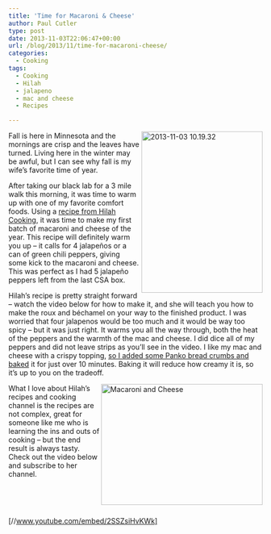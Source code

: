 ```yaml
---
title: 'Time for Macaroni & Cheese'
author: Paul Cutler
type: post
date: 2013-11-03T22:06:47+00:00
url: /blog/2013/11/time-for-macaroni-cheese/
categories:
  - Cooking
tags:
  - Cooking
  - Hilah
  - jalapeno
  - mac and cheese
  - Recipes

---
```

[<img alt="2013-11-03 10.19.32" src="https://i1.wp.com/farm8.staticflickr.com/7374/10650736766_c744d60129_n.jpg?resize=240%2C320" width="240" height="320" align="right" data-recalc-dims="1" />][1]

Fall is here in Minnesota and the mornings are crisp and the leaves have turned. Living here in the winter may be awful, but I can see why fall is my wife&#8217;s favorite time of year.

After taking our black lab for a 3 mile walk this morning, it was time to warm up with one of my favorite comfort foods. Using a [recipe from Hilah Cooking][2], it was time to make my first batch of macaroni and cheese of the year. This recipe will definitely warm you up &#8211; it calls for 4 jalapeños or a can of green chili peppers, giving some kick to the macaroni and cheese. This was perfect as I had 5 jalapeño peppers left from the last CSA box.

Hilah&#8217;s recipe is pretty straight forward &#8211; watch the video below for how to make it, and she will teach you how to make the roux and béchamel on your way to the finished product. I was worried that four jalapenos would be too much and it would be way too spicy &#8211; but it was just right. It warms you all the way through, both the heat of the peppers and the warmth of the mac and cheese. I did dice all of my peppers and did not leave strips as you&#8217;ll see in the video. I like my mac and cheese with a crispy topping, [so I added some Panko bread crumbs and baked][3] it for just over 10 minutes. Baking it will reduce how creamy it is, so it&#8217;s up to you on the tradeoff.

[<img alt="Macaroni and Cheese" src="https://i1.wp.com/farm4.staticflickr.com/3736/10656033513_2ce3f36f89_n.jpg?resize=320%2C240" width="320" height="240" align="right" data-recalc-dims="1" />][4]

What I love about Hilah&#8217;s recipes and cooking channel is the recipes are not complex, great for someone like me who is learning the ins and outs of cooking &#8211; but the end result is always tasty. Check out the video below and subscribe to her channel.

&nbsp;

&nbsp;

[//www.youtube.com/embed/2SSZsiHvKWk]

 [1]: http://www.flickr.com/photos/silwenae/10650736766/ "2013-11-03 10.19.32 by pcutler, on Flickr"
 [2]: http://hilahcooking.com/green-chili-macaroni-and-cheese/
 [3]: http://www.flickr.com/photos/silwenae/10655828646/in/photostream/
 [4]: http://www.flickr.com/photos/silwenae/10656033513/ "Macaroni and Cheese by pcutler, on Flickr"